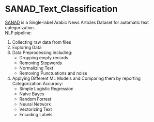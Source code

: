 # SANAD_Text_Classification
[SANAD](https://www.kaggle.com/datasets/haithemhermessi/sanad-dataset) is a Single-label Arabic News Articles Dataset for automatic text categorization.\
NLP pipeline:
1. Collecting raw data from files
2. Exploring Data
3. Data Preprocessing including:
    - Dropping empty records
    - Removing Stopwords
    - Normalizing Text
    - Removing Punctuations and noise
4. Applying Different ML Models and Comparing them by reporting Categorization Accuracy:
    - Simple Logistic Regression
    - Naive Bayes
    - Random Forrest
    - Neural Network
    - Vectorizing Text
    - Encoding Labels
    
